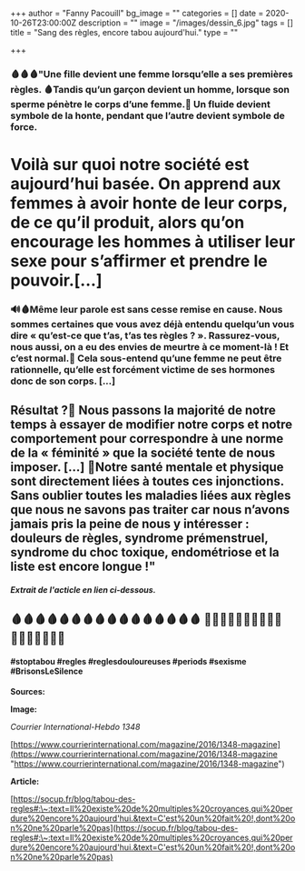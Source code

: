 +++
author = "Fanny Pacouill"
bg_image = ""
categories = []
date = 2020-10-26T23:00:00Z
description = ""
image = "/images/dessin_6.jpg"
tags = []
title = "Sang des règles, encore tabou aujourd'hui."
type = ""

+++
### 🩸🩸🩸"Une fille devient une femme lorsqu’elle a ses premières règles. 🩸Tandis qu’un garçon devient un homme, lorsque son sperme pénètre le corps d’une femme.🍌 Un fluide devient symbole de la honte, pendant que l’autre devient symbole de force.

# Voilà sur quoi notre société est aujourd’hui basée. On apprend aux femmes à avoir honte de leur corps, de ce qu’il produit, alors qu’on encourage les hommes à utiliser leur sexe pour s’affirmer et prendre le pouvoir.\[...\]

###  🔊🩸Même leur parole est sans cesse remise en cause. Nous sommes certaines que vous avez déjà entendu quelqu’un vous dire « qu’est-ce que t’as, t’as tes règles ? ». Rassurez-vous, nous aussi, on a eu des envies de meurtre à ce moment-là ! Et c’est normal.😬 Cela sous-entend qu’une femme ne peut être rationnelle, qu’elle est forcément victime de ses hormones donc de son corps. \[...\]

## Résultat ?🤔 Nous passons la majorité de notre temps à essayer de modifier notre corps et notre comportement pour correspondre à une norme de la « féminité » que la société tente de nous imposer. \[...\] 💊Notre santé mentale et physique sont directement liées à toutes ces injonctions. Sans oublier toutes les maladies liées aux règles que nous ne savons pas traiter car nous n’avons jamais pris la peine de nous y intéresser : douleurs de règles, syndrome prémenstruel, syndrome du choc toxique, endométriose et la liste est encore longue !"

#### _Extrait de l'acticle en lien ci-dessous._

## 🩸🩸🩸🩸🩸🩸🩸🩸🩸🩸🩸🩸🩸🩸🩸🩸 📣📣📣✊✊🏻✊🏼✊🏽✊🏾✊🏿📣📣📣

#### #stoptabou #regles #reglesdouloureuses #periods #sexisme #BrisonsLeSilence

**Sources:**

**Image:**

_Courrier International-Hebdo 1348_

[https://www.courrierinternational.com/magazine/2016/1348-magazine](https://www.courrierinternational.com/magazine/2016/1348-magazine "https://www.courrierinternational.com/magazine/2016/1348-magazine")

**Article:**

[https://socup.fr/blog/tabou-des-regles#:\~:text=Il%20existe%20de%20multiples%20croyances,qui%20perdure%20encore%20aujourd'hui.&text=C'est%20un%20fait%20!,dont%20on%20ne%20parle%20pas](https://socup.fr/blog/tabou-des-regles#:\~:text=Il%20existe%20de%20multiples%20croyances,qui%20perdure%20encore%20aujourd'hui.&text=C'est%20un%20fait%20!,dont%20on%20ne%20parle%20pas)